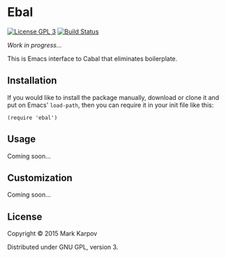 # Ebal

[![License GPL 3](https://img.shields.io/badge/license-GPL_3-green.svg)](http://www.gnu.org/licenses/gpl-3.0.txt)
[![Build Status](https://travis-ci.org/mrkkrp/ebal.svg?branch=master)](https://travis-ci.org/mrkkrp/ebal)

*Work in progress…*

This is Emacs interface to Cabal that eliminates boilerplate.

## Installation

If you would like to install the package manually, download or clone it and
put on Emacs' `load-path`, then you can require it in your init file like
this:

```emacs-lisp
(require 'ebal')
```

## Usage

Coming soon…

## Customization

Coming soon…

## License

Copyright © 2015 Mark Karpov

Distributed under GNU GPL, version 3.
